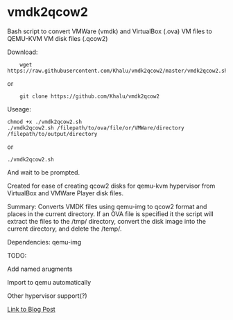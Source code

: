 # vmdk2qcow2
Bash script to convert VMWare (vmdk) and VirtualBox (.ova) VM files to QEMU-KVM VM disk files (.qcow2)

Download:
```
    wget  https://raw.githubusercontent.com/Khalu/vmdk2qcow2/master/vmdk2qcow2.sh
```
or 
```
    git clone https://github.com/Khalu/vmdk2qcow2
```

Useage: 
```
chmod +x ./vmdk2qcow2.sh
./vmdk2qcow2.sh /filepath/to/ova/file/or/VMWare/directory /filepath/to/output/directory
```
or 
```
./vmdk2qcow2.sh
```
And wait to be prompted.

Created for ease of creating qcow2 disks for qemu-kvm hypervisor from VirtualBox and VMWare Player disk files.

Summary:
Converts VMDK files using qemu-img to qcow2 format and places in the current directory. If an OVA file is specified it the script will extract the files to the /tmp/ directory, convert the disk image into the current directory, and delete the /temp/. 

Dependencies:
qemu-img


TODO:

Add named arugments

Import to qemu automatically 

Other hypervisor support(?)



[Link to Blog Post](https://n00bsecurityblog.wordpress.com/2019/11/10/how-to-convert-vmware-and-virtualbox-vm-files-to-qemu-kvm/)
